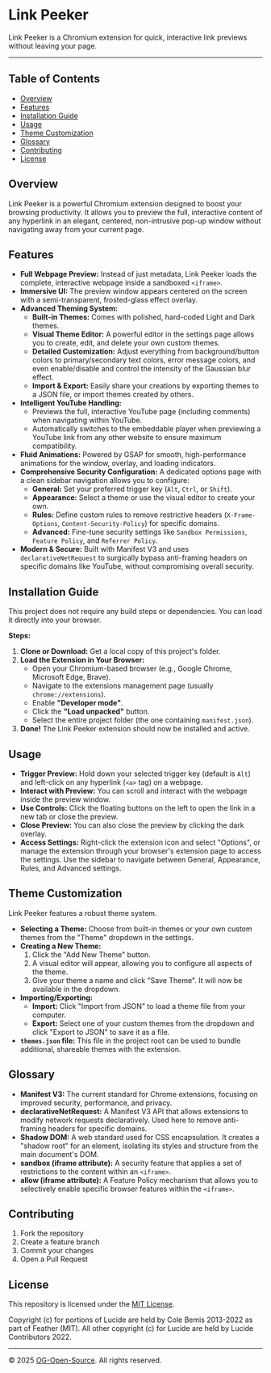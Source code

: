 # Link Peeker

Link Peeker is a Chromium extension for quick, interactive link previews without leaving your page.

---

## Table of Contents

- [Overview](#overview)
- [Features](#features)
- [Installation Guide](#installation-guide)
- [Usage](#usage)
- [Theme Customization](#theme-customization)
- [Glossary](#glossary)
- [Contributing](#contributing)
- [License](#license)

## Overview

Link Peeker is a powerful Chromium extension designed to boost your browsing productivity. It allows you to preview the full, interactive content of any hyperlink in an elegant, centered, non-intrusive pop-up window without navigating away from your current page.

## Features

- **Full Webpage Preview:** Instead of just metadata, Link Peeker loads the complete, interactive webpage inside a sandboxed `<iframe>`.
- **Immersive UI:** The preview window appears centered on the screen with a semi-transparent, frosted-glass effect overlay.
- **Advanced Theming System:**
  - **Built-in Themes:** Comes with polished, hard-coded Light and Dark themes.
  - **Visual Theme Editor:** A powerful editor in the settings page allows you to create, edit, and delete your own custom themes.
  - **Detailed Customization:** Adjust everything from background/button colors to primary/secondary text colors, error message colors, and even enable/disable and control the intensity of the Gaussian blur effect.
  - **Import & Export:** Easily share your creations by exporting themes to a JSON file, or import themes created by others.
- **Intelligent YouTube Handling:**
  - Previews the full, interactive YouTube page (including comments) when navigating within YouTube.
  - Automatically switches to the embeddable player when previewing a YouTube link from any other website to ensure maximum compatibility.
- **Fluid Animations:** Powered by GSAP for smooth, high-performance animations for the window, overlay, and loading indicators.
- **Comprehensive Security Configuration:** A dedicated options page with a clean sidebar navigation allows you to configure:
  - **General:** Set your preferred trigger key (`Alt`, `Ctrl`, or `Shift`).
  - **Appearance:** Select a theme or use the visual editor to create your own.
  - **Rules:** Define custom rules to remove restrictive headers (`X-Frame-Options`, `Content-Security-Policy`) for specific domains.
  - **Advanced:** Fine-tune security settings like `Sandbox Permissions`, `Feature Policy`, and `Referrer Policy`.
- **Modern & Secure:** Built with Manifest V3 and uses `declarativeNetRequest` to surgically bypass anti-framing headers on specific domains like YouTube, without compromising overall security.

## Installation Guide

This project does not require any build steps or dependencies. You can load it directly into your browser.

**Steps:**

1.  **Clone or Download:** Get a local copy of this project's folder.
2.  **Load the Extension in Your Browser:**
    - Open your Chromium-based browser (e.g., Google Chrome, Microsoft Edge, Brave).
    - Navigate to the extensions management page (usually `chrome://extensions`).
    - Enable **"Developer mode"**.
    - Click the **"Load unpacked"** button.
    - Select the entire project folder (the one containing `manifest.json`).
3.  **Done!** The Link Peeker extension should now be installed and active.

## Usage

- **Trigger Preview:** Hold down your selected trigger key (default is `Alt`) and left-click on any hyperlink (`<a>` tag) on a webpage.
- **Interact with Preview:** You can scroll and interact with the webpage inside the preview window.
- **Use Controls:** Click the floating buttons on the left to open the link in a new tab or close the preview.
- **Close Preview:** You can also close the preview by clicking the dark overlay.
- **Access Settings:** Right-click the extension icon and select "Options", or manage the extension through your browser's extension page to access the settings. Use the sidebar to navigate between General, Appearance, Rules, and Advanced settings.

## Theme Customization

Link Peeker features a robust theme system.

- **Selecting a Theme:** Choose from built-in themes or your own custom themes from the "Theme" dropdown in the settings.
- **Creating a New Theme:**
  1. Click the "Add New Theme" button.
  2. A visual editor will appear, allowing you to configure all aspects of the theme.
  3. Give your theme a name and click "Save Theme". It will now be available in the dropdown.
- **Importing/Exporting:**
  - **Import:** Click "Import from JSON" to load a theme file from your computer.
  - **Export:** Select one of your custom themes from the dropdown and click "Export to JSON" to save it as a file.
- **`themes.json` file:** This file in the project root can be used to bundle additional, shareable themes with the extension.

## Glossary

- **Manifest V3:** The current standard for Chrome extensions, focusing on improved security, performance, and privacy.
- **declarativeNetRequest:** A Manifest V3 API that allows extensions to modify network requests declaratively. Used here to remove anti-framing headers for specific domains.
- **Shadow DOM:** A web standard used for CSS encapsulation. It creates a "shadow root" for an element, isolating its styles and structure from the main document's DOM.
- **sandbox (iframe attribute):** A security feature that applies a set of restrictions to the content within an `<iframe>`.
- **allow (iframe attribute):** A Feature Policy mechanism that allows you to selectively enable specific browser features within the `<iframe>`.

## Contributing

1. Fork the repository
2. Create a feature branch
3. Commit your changes
4. Open a Pull Request

## License

This repository is licensed under the [MIT License](https://opensource.org/licenses/mit-license.php).

Copyright (c) for portions of Lucide are held by Cole Bemis 2013-2022 as part of Feather (MIT). All other copyright (c) for Lucide are held by Lucide Contributors 2022.

---

© 2025 [OG-Open-Source](https://github.com/OG-Open-Source). All rights reserved.
